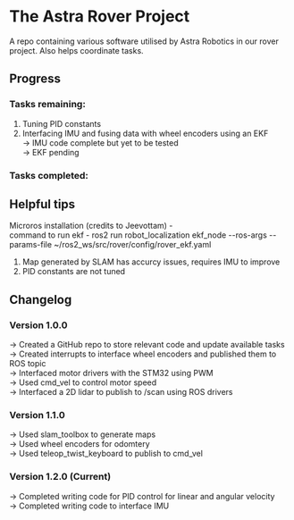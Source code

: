# The Astra Rover Project

A repo containing various software utilised by Astra Robotics in our rover project. Also helps coordinate tasks.

## Progress

### Tasks remaining:
1. Tuning PID constants
2. Interfacing IMU and fusing data with wheel encoders using an EKF\
   -> IMU code complete but yet to be tested\
   -> EKF pending
### Tasks completed:

## Helpful tips
Microros installation (credits to Jeevottam) - \
command to run ekf - ros2 run robot_localization ekf_node --ros-args --params-file ~/ros2_ws/src/rover/config/rover_ekf.yaml
1. Map generated by SLAM has accurcy issues, requires IMU to improve 
2. PID constants are not tuned 

## Changelog
### Version 1.0.0
  -> Created a GitHub repo to store relevant code and update available tasks\
  -> Created interrupts to interface wheel encoders and published them to ROS topic\
  -> Interfaced motor drivers with the STM32 using PWM\
  -> Used cmd_vel to control motor speed\
  -> Interfaced a 2D lidar to publish to /scan using ROS drivers
### Version 1.1.0
  -> Used slam_toolbox to generate maps\
  -> Used wheel encoders for odomtery\
  -> Used teleop_twist_keyboard to publish to cmd_vel
### Version 1.2.0 (Current)
  -> Completed writing code for PID control for linear and angular velocity\
  -> Completed writing code to interface IMU
  

